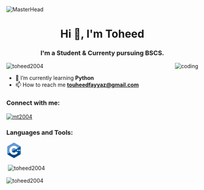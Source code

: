 ![MasterHead](https://cdn.hashnode.com/res/hashnode/image/upload/v1651780522995/zZbL8WM2v.gif?w=1600&h=840&fit=crop&crop=entropy&auto=format,compress&gif-q=60&format=webm)
<h1 align="center">Hi 👋, I'm Toheed</h1>
<h3 align="center">I'm a Student & Currenty pursuing BSCS.</h3>
<img align= "right" alt="coding" src="https://cdn.dribbble.com/users/1162077/screenshots/3848914/programmer.gif" >
<p align="left" > <img src="https://komarev.com/ghpvc/?username=toheed2004&label=Profile%20views&color=0e75b6&style=flat" alt="toheed2004" /> </p>

- 🌱 I’m currently learning **Python**
- 📫 How to reach me **touheedfayyaz@gmail.com**
<h3 align="left">Connect with me:</h3>
<p align="left">
<a href="https://www.leetcode.com/toheed2004" target="blank"><img align="center" src="https://raw.githubusercontent.com/rahuldkjain/github-profile-readme-generator/master/src/images/icons/Social/leet-code.svg" alt="mt2004" height="30" width="40" /></a>
</p>

<h3 align="left">Languages and Tools:</h3>
<p align="left"> <a href="https://www.w3schools.com/cpp/" target="_blank" rel="noreferrer"> <img src="https://raw.githubusercontent.com/devicons/devicon/master/icons/cplusplus/cplusplus-original.svg" alt="cplusplus" width="40" height="40"/> </a> </p>
<p>&nbsp;<img align="center" src="https://github-readme-stats.vercel.app/api?username=toheed2004&show_icons=true&locale=en" alt="toheed2004" /></p>
<p><img align="center" src="https://github-readme-streak-stats.herokuapp.com/?user=toheed2004&" alt="toheed2004" /></p>
